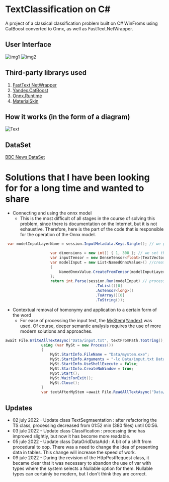 # TextClassification on C#
A project of a classical classification problem built on C# WinFroms using CatBoost converted to Onnx, as well as FastText.NetWrapper.

## User Interface
![img1](https://user-images.githubusercontent.com/74446737/177034059-1a965130-3ea8-4a16-a942-ff442650b626.png)
![img2](https://user-images.githubusercontent.com/74446737/177034060-ed7e548a-d426-43fb-a920-ddd14a512de6.png)

## Third-party librarys used
1. [FastText NetWrapper](https://github.com/olegtarasov/FastText.NetWrapper)
2. [Yandex.CatBoost](https://github.com/catboost/catboost)
3. [Onnx.Runtime](https://github.com/microsoft/onnxruntime)
4. [MaterialSkin](https://github.com/IgnaceMaes/MaterialSkin)

## How it works (in the form of a diagram)
![Text](https://github.com/hobbitkrd/Csharp_TextClassificationWithCatBoostAndFastText/blob/master/diagramm.svg)

## DataSet 
[BBC News DataSet](https://www.kaggle.com/datasets/pariza/bbc-news-summary)

# Solutions that I have been looking for for a long time and wanted to share
- Connecting and using the onnx model
  - This is the most difficult of all stages in the course of solving this problem, since there is documentation on the Internet, but it is not exhaustive. Therefore, here is the part of the code that is responsible for the operation of the Onnx model.
```C#
 var modelInputLayerName = session.InputMetadata.Keys.Single(); // we get the name of the first (input) layer of the model

                    var dimensions = new int[] { 1, 300 }; // we set the size of the input data (if we draw analogies, it's like in Tensorflow input_shame)
                    var inputTensor = new DenseTensor<float>(TextVector, dimensions); // description of the input Tensor
                    var modelInput = new List<NamedOnnxValue>() //create input data
                    {
                        NamedOnnxValue.CreateFromTensor(modelInputLayerName, inputTensor)
                    };
                    return int.Parse(session.Run(modelInput) // processing and return of the result
                                        .ToList()[0]
                                        .AsTensor<long>()
                                        .ToArray()[0]
                                        .ToString());
```

- Сontextual removal of homonymy and application to a certain form of the word
  - For ease of processing the input text, the [MyStem(Yandex)](https://yandex.ru/dev/mystem/) was used. Of course, deeper semantic analysis requires the use of more modern solutions and approaches.
```C#
await File.WriteAllTextAsync("Data/input.txt", textFromPath.ToString(), Encoding.Default);
                using (var MySt = new Process())
                {
                    MySt.StartInfo.FileName = "Data/mystem.exe";
                    MySt.StartInfo.Arguments = "-lc Data/input.txt Data/output.txt";
                    MySt.StartInfo.UseShellExecute = false;
                    MySt.StartInfo.CreateNoWindow = true;
                    MySt.Start();
                    MySt.WaitForExit();
                    MySt.Close();
                }
                var textAfterMyStem =await File.ReadAllTextAsync("Data/output.txt", Encoding.Default);
```

## Updates 
- 02 july 2022 - Update class TextSegmaentation : after refactoring the TS class, processing decreased from 01:52 min (380 files) until 00:56.
- 03 jule 2022 - Update class Classification : processing time has improved slightly, but now it has become more readable.
- 05 jule 2022 - Update class DataGridDataAdd : А bit of a shift from procedural to oop. There was a need to change the idea of presenting data in tables. This change will increase the speed of work.
- 09 jule 2022 - During the revision of the HttpPostRequest class, it became clear that it was necessary to abandon the use of var with types where the system selects a Nullable option for them. Nullable types can certainly be modern, but I don't think they are correct. 
